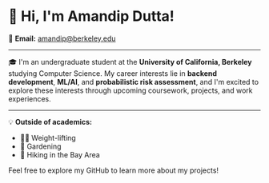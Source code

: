 # 👋 Hi, I'm **Amandip Dutta!**

📧 **Email:** amandip@berkeley.edu

---

🎓 I'm an undergraduate student at the **University of California, Berkeley** studying Computer Science. My career interests lie in **backend development**, **ML/AI**, and **probabilistic risk assessment**, and I'm excited to explore these interests through upcoming coursework, projects, and work experiences.

---

💡 **Outside of academics:**
- 🏋️‍♂️ Weight-lifting
- 🌱 Gardening
- 🥾 Hiking in the Bay Area

Feel free to explore my GitHub to learn more about my projects!